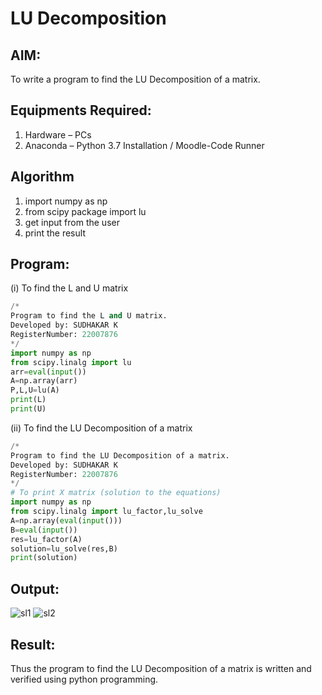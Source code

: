 # LU Decomposition 

## AIM:
To write a program to find the LU Decomposition of a matrix.

## Equipments Required:
1. Hardware – PCs
2. Anaconda – Python 3.7 Installation / Moodle-Code Runner

## Algorithm
1. import numpy as np
2. from scipy package import lu
3. get input from the user
4. print the result

## Program:
(i) To find the L and U matrix
```python
/*
Program to find the L and U matrix.
Developed by: SUDHAKAR K
RegisterNumber: 22007876
*/
import numpy as np
from scipy.linalg import lu
arr=eval(input())
A=np.array(arr)
P,L,U=lu(A)
print(L)
print(U)
```
(ii) To find the LU Decomposition of a matrix
```python
/*
Program to find the LU Decomposition of a matrix.
Developed by: SUDHAKAR K
RegisterNumber: 22007876
*/
# To print X matrix (solution to the equations)
import numpy as np
from scipy.linalg import lu_factor,lu_solve
A=np.array(eval(input()))
B=eval(input())
res=lu_factor(A)
solution=lu_solve(res,B)
print(solution)
```

## Output:
![sl1](https://user-images.githubusercontent.com/118622513/213903132-54698107-2af5-41e1-8cc2-67bc3e93edb4.png)
![sl2](https://user-images.githubusercontent.com/118622513/213903134-1d799172-eb7a-4d0d-9806-1e12d8c8f221.png)



## Result:
Thus the program to find the LU Decomposition of a matrix is written and verified using python programming.

